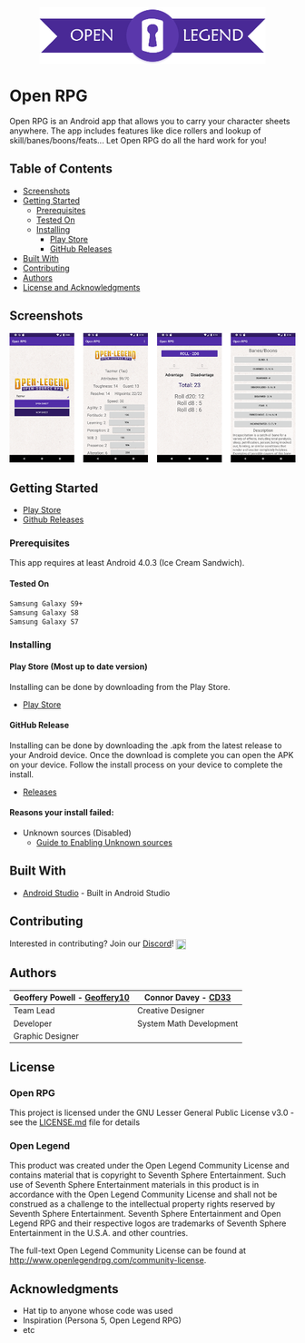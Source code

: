 <p align="center">
<img align="center" width="398" height="100" src="https://github.com/Geoffery10/Mobile-RPG/blob/master/github_assets/icon_banner.jpg">
</p>

# Open RPG
Open RPG is an Android app that allows you to carry your character sheets anywhere. 
The app includes features like dice rollers and lookup of skill/banes/boons/feats... 
Let Open RPG do all the hard work for you!

## Table of Contents
* [Screenshots](https://github.com/Geoffery10/Mobile-RPG/blob/master/README.md#screenshots)
* [Getting Started](https://github.com/Geoffery10/Mobile-RPG#getting-started)
  * [Prerequisites](https://github.com/Geoffery10/Mobile-RPG#prerequisites)
  * [Tested On](https://github.com/Geoffery10/Mobile-RPG#tested-on)
  * [Installing](https://github.com/Geoffery10/Mobile-RPG#installing)
    * [Play Store](https://github.com/Geoffery10/Mobile-RPG#play-store)
    * [GitHub Releases](https://github.com/Geoffery10/Mobile-RPG#github-release)
* [Built With](https://github.com/Geoffery10/Mobile-RPG#built-with)
* [Contributing](https://github.com/Geoffery10/Mobile-RPG#contributing)  
* [Authors](https://github.com/Geoffery10/Mobile-RPG#authors)
* [License and Acknowledgments](https://github.com/Geoffery10/Mobile-RPG#license)

## Screenshots
![Screenshot](https://github.com/Geoffery10/Mobile-RPG/blob/master/github_assets/Screenshot_1568401566.png?raw=true)

## Getting Started

* [Play Store](https://play.google.com/store/apps/details?id=com.thecoredepository.mobile_rpg)
* [Github Releases](https://github.com/Geoffery10/Mobile-RPG/releases)

### Prerequisites

This app requires at least Android 4.0.3 (Ice Cream Sandwich).

#### Tested On
```
Samsung Galaxy S9+
Samsung Galaxy S8
Samsung Galaxy S7
```

### Installing

#### Play Store (Most up to date version)

Installing can be done by downloading from the Play Store.
* [Play Store](https://play.google.com/store/apps/details?id=com.thecoredepository.mobile_rpg)
  
#### GitHub Release 

Installing can be done by downloading the .apk from the latest release to your Android device. Once the download is complete you can open the APK on your device. Follow the install process on your device to complete the install. 

* [Releases](https://github.com/Geoffery10/Mobile-RPG/releases)

#### Reasons your install failed: 

* Unknown sources (Disabled)
  * [Guide to Enabling Unknown sources](https://www.cnet.com/how-to/how-to-install-apps-outside-of-google-play/)

## Built With

* [Android Studio](https://developer.android.com/studio) - Built in Android Studio

## Contributing

Interested in contributing? Join our [Discord](https://discord.gg/yh7E5S3)! <a href="https://discord.gg/yh7E5S3"><img align="center" width="18" height="18" src="https://cdn3.iconfinder.com/data/icons/popular-services-brands-vol-2/512/discord-128.png"></a>


## Authors
Geoffery Powell - [Geoffery10](https://github.com/Geoffery10) | Connor Davey - [CD33](https://github.com/connordavey33)
--------------------------------------------------------------|--------------------------------------------------------
Team Lead | Creative Designer
Developer | System Math Development
Graphic Designer | 

## License

### Open RPG
This project is licensed under the GNU Lesser General Public License v3.0 - see the [LICENSE.md](https://github.com/Geoffery10/Open-RPG/blob/master/LICENSE) file for details

### Open Legend 
This product was created under the Open Legend Community License and contains material that is copyright to Seventh Sphere Entertainment. Such use of Seventh Sphere Entertainment materials in this product is in accordance with the Open Legend Community License and shall not be construed as a challenge to the intellectual property rights reserved by Seventh Sphere Entertainment. Seventh Sphere Entertainment and Open Legend RPG and their respective logos are trademarks of Seventh Sphere Entertainment in the U.S.A. and other countries. 

The full-text Open Legend Community License can be found at http://www.openlegendrpg.com/community-license.

## Acknowledgments

* Hat tip to anyone whose code was used
* Inspiration (Persona 5, Open Legend RPG)
* etc
